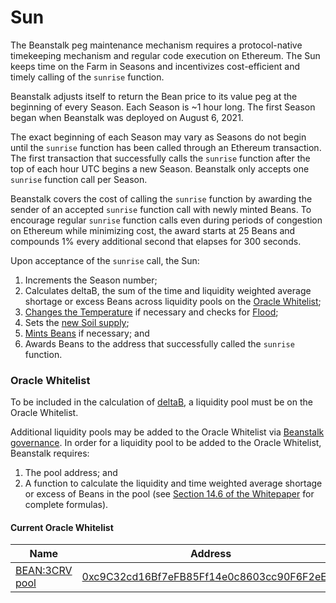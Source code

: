 # Sun

The Beanstalk peg maintenance mechanism requires a protocol-native timekeeping mechanism and regular code execution on Ethereum. The Sun keeps time on the Farm in Seasons and incentivizes cost-efficient and timely calling of the `sunrise` function.

Beanstalk adjusts itself to return the Bean price to its value peg at the beginning of every Season. Each Season is \~1 hour long. The first Season began when Beanstalk was deployed on August 6, 2021.

The exact beginning of each Season may vary as Seasons do not begin until the `sunrise` function has been called through an Ethereum transaction. The first transaction that successfully calls the `sunrise` function after the top of each hour UTC begins a new Season. Beanstalk only accepts one `sunrise` function call per Season.

Beanstalk covers the cost of calling the `sunrise` function by awarding the sender of an accepted `sunrise` function call with newly minted Beans. To encourage regular `sunrise` function calls even during periods of congestion on Ethereum while minimizing cost, the award starts at 25 Beans and compounds 1% every additional second that elapses for 300 seconds.

Upon acceptance of the `sunrise` call, the Sun:

1. Increments the Season number;
2. Calculates deltaB, the sum of the time and liquidity weighted average shortage or excess Beans across liquidity pools on the [Oracle Whitelist](sun.md#oracle-whitelist);
3. [Changes the Temperature](../peg-maintenance/temperature.md) if necessary and checks for [Flood](../peg-maintenance/flood.md);
4. Sets the [new Soil supply](../peg-maintenance/overview.md#soil-supply);
5. [Mints Beans](../peg-maintenance/overview.md#bean-supply) if necessary; and
6. Awards Beans to the address that successfully called the `sunrise` function.

### Oracle Whitelist

To be included in the calculation of [deltaB](../protocol/glossary.md#deltab), a liquidity pool must be on the Oracle Whitelist.

Additional liquidity pools may be added to the Oracle Whitelist via [Beanstalk governance](broken-reference). In order for a liquidity pool to be added to the Oracle Whitelist, Beanstalk requires:

1. The pool address; and
2. A function to calculate the liquidity and time weighted average shortage or excess of Beans in the pool (see [Section 14.6 of the Whitepaper](https://bean.money/beanstalk.pdf#subsection.14.6) for complete formulas).

#### Current Oracle Whitelist

| Name                                           | Address                                                                                                               |
| ---------------------------------------------- | --------------------------------------------------------------------------------------------------------------------- |
| [BEAN:3CRV pool](https://curve.fi/factory/152) | [0xc9C32cd16Bf7eFB85Ff14e0c8603cc90F6F2eE49](https://etherscan.io/address/0xc9C32cd16Bf7eFB85Ff14e0c8603cc90F6F2eE49) |
